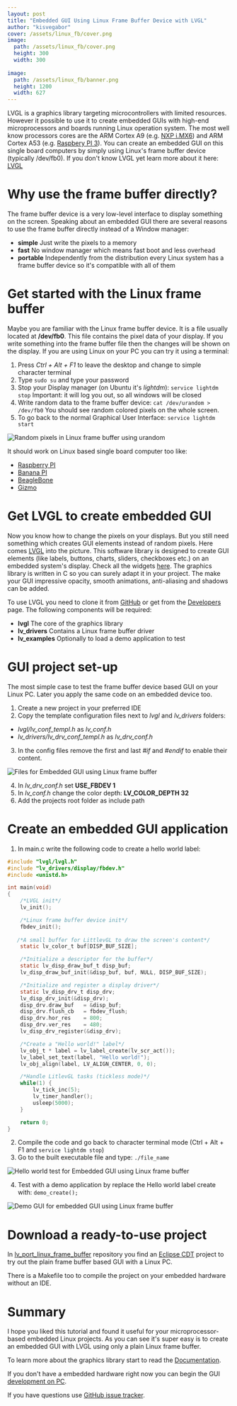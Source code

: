 ```yaml
---
layout: post
title: "Embedded GUI Using Linux Frame Buffer Device with LVGL"
author: "kisvegabor"
cover: /assets/linux_fb/cover.png
image:
  path: /assets/linux_fb/cover.png
  height: 300
  width: 300
  
image:
  path: /assets/linux_fb/banner.png
  height: 1200
  width: 627
---
```



LVGL is a graphics library targeting microcontrollers with limited resources. However it possible to use it to create embedded GUIs with high-end microprocessors and boards running Linux operation system. The most well know processors cores are the ARM Cortex A9 (e.g. [NXP i.MX6](https://www.nxp.com/products/processors-and-microcontrollers/applications-processors/i.mx-applications-processors/i.mx-6-processors:IMX6X_SERIES)) and ARM Cortex A53 (e.g. [Raspbery PI 3](https://www.raspberrypi.org/products/raspberry-pi-3-model-b/)). You can create an embedded GUI on this single board computers by simply using Linux's frame buffer device (typically /dev/fb0). If you don't know LVGL yet learn more about it here: [LVGL](https://lvgl.io)

# Why use the frame buffer directly?
The frame buffer device is a very low-level interface to display something on the screen.
Speaking about an embedded GUI there are several reasons to use the frame buffer directly instead of a Window manager: 
* **simple** Just write the pixels to a memory
* **fast** No window manager which means fast boot and less overhead
* **portable** Independently from the distribution  every Linux system has a frame buffer device so it's compatible with all of them 

# Get started with the Linux frame buffer
Maybe you are familiar with the Linux frame buffer device. It is a file usually located at **/dev/fb0**. This file contains the pixel data of your display. If you write something into the frame buffer file then the changes will be shown on the display. If you are using Linux on your PC you can try it using a terminal:
1. Press *Ctrl + Alt + F1*  to leave the desktop and change to simple character terminal
2.  Type `sudo su` and type your password
3. Stop your Display manager (on Ubuntu it's *lightdm*): `service lightdm stop` Important: it will log you out, so all windows will be closed
4. Write random data to the frame buffer device: `cat /dev/urandom > /dev/fb0` You should see random colored pixels on the whole screen.
5. To go back to the normal Graphical User Interface: `service lightdm start`

![Random pixels in Linux frame buffer using urandom](/assets/linux_fb/linux_fb_random.png#post-img-responsive)

It should work on Linux based single board computer too like: 
* [Raspberry PI](https://www.raspberrypi.org/)
* [Banana PI](http://www.banana-pi.org/)  
* [BeagleBone](http://beagleboard.org/bone)
* [Gizmo](http://www.gizmosphere.org/products/)

# Get LVGL to create embedded GUI
Now you know how to change the pixels on your displays. But you still need something which creates GUI elements instead of random pixels.  Here comes [LVGL](https://lvgl.io) into the picture. This software library is designed to create GUI elements (like labels, buttons, charts, sliders, checkboxes etc.)  on an embedded system's display. Check all the widgets [here](https://docs.lvgl.io/v7/en/html/index.html). The graphics library is written in C so you can surely adapt it in your project. The make your GUI impressive opacity, smooth animations, anti-aliasing and shadows can be added.   

To use LVGL you need to clone it from [GitHub](https://github.com/lvgl/) or get from the [Developers](https://lvgl.com/developers) page.
The following components will be required:
* **lvgl** The core of the graphics library
* **lv_drivers** Contains a Linux frame buffer driver
* **lv_examples** Optionally to load a demo application to test

# GUI project set-up 
The most simple case to test the frame buffer device based GUI on your Linux PC. Later you apply the same code on an embedded device too.
1. Create a new project in your preferred IDE
2. Copy the template configuration files next to *lvgl* and *lv_drivers* folders:
  * *lvgl/lv_conf_templ.h* as *lv_conf.h*
  * *lv_drivers/lv_drv_conf_templ.h* as *lv_drv_conf.h* 

3. In the config files remove the first and last *#if* and *#endif* to enable their content.

![Files for Embedded GUI using Linux frame buffer](/assets/linux_fb/linux_fb_files.png#post-img-responsive)

4. In *lv_drv_conf.h* set **USE_FBDEV    1**
5. In *lv_conf.h* change the color depth: **LV_COLOR_DEPTH     32**
7. Add the projects root folder as include path

# Create an embedded GUI application

1. In main.c write the following code to create a hello world label:

```c
#include "lvgl/lvgl.h"
#include "lv_drivers/display/fbdev.h"
#include <unistd.h>

int main(void)
{
    /*LVGL init*/
    lv_init();

    /*Linux frame buffer device init*/
    fbdev_init();
    
   /*A small buffer for LittlevGL to draw the screen's content*/
    static lv_color_t buf[DISP_BUF_SIZE];

    /*Initialize a descriptor for the buffer*/
    static lv_disp_draw_buf_t disp_buf;
    lv_disp_draw_buf_init(&disp_buf, buf, NULL, DISP_BUF_SIZE);

    /*Initialize and register a display driver*/
    static lv_disp_drv_t disp_drv;
    lv_disp_drv_init(&disp_drv);
    disp_drv.draw_buf   = &disp_buf;
    disp_drv.flush_cb   = fbdev_flush;
    disp_drv.hor_res    = 800;
    disp_drv.ver_res    = 480;
    lv_disp_drv_register(&disp_drv);

    /*Create a "Hello world!" label*/
    lv_obj_t * label = lv_label_create(lv_scr_act());
    lv_label_set_text(label, "Hello world!");
    lv_obj_align(label, LV_ALIGN_CENTER, 0, 0);

    /*Handle LitlevGL tasks (tickless mode)*/
    while(1) {
        lv_tick_inc(5);
        lv_timer_handler();
        usleep(5000);
    }

    return 0;
}
```

2. Compile the code and go back to character terminal mode (Ctrl + Alt + F1 and `service lightdm stop`)
3. Go to the built executable file and type: `./file_name`

![Hello world test for Embedded GUI using Linux frame buffer](/assets/linux_fb/linux_fb_hello_world.png#post-img-responsive)

4. Test with a demo application by replace the Hello world label create with: `demo_create();` 

![Demo GUI for embedded GUI using Linux frame buffer](/assets/linux_fb/linux_fb_demo.png#post-img-responsive)

# Download a ready-to-use project
In [lv_port_linux_frame_buffer](https://github.com/lvgl/lv_port_linux_frame_buffer) repository you find an [Eclipse CDT](https://www.eclipse.org/cdt/) project to try out the plain frame buffer based GUI with a Linux PC. 

There is a Makefile too to compile the project on your embedded hardware without an IDE.

# Summary
I hope you liked this tutorial and found it useful for your microprocessor-based embedded Linux projects. As you can see it's super easy is to create an embedded GUI with LVGL using only a plain Linux frame buffer. 

To learn more about the graphics library start to read the [Documentation](https://docs.lvgl.io/).  

If you don't have a embedded hardware right now you can begin the GUI [development on PC](https://docs.lvgl.io/v7/en/html/get-started/pc-simulator.html).
  
If you have questions use [GitHub issue tracker](https://github.com/lvgl/lvgl/issues).

